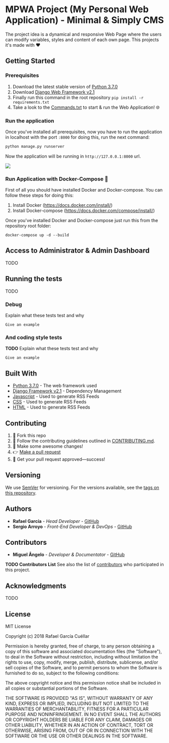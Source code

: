 # MPWA Project (My Personal Web Application) - Minimal & Simply CMS

The project idea is a dynamical and responsive Web Page where the users can modify variables, styles and content of each own page.
This projects it's made with ❤️  

## Getting Started

### Prerequisites

1. Download the latest stable version of [Python 3.7.0](https://www.python.org/downloads/)
2. Download [Django Web Framework v2.1](https://www.djangoproject.com/download/)
3. Finally run this command in the root repository ```pip install -r requirements.txt```
4. Take a look to the [Commands.txt](https://github.com/rafagarciac/MyWebApp/blob/master/Commands.txt) to start & run the Web Application! 🌐

### Run the application

Once you've installed all prerequisites, now you have to run the application in localhost with the port ```:8000``` for doing this, run the next command: 

```python
python manage.py runserver
```

Now the application will be running in ```http://127.0.0.1:8000``` url.

![](https://github.com/rafagarciac/MyWebApp/blob/develop/Design%20Screenshots/Demo.PNG)

### Run Application with Docker-Compose 🐋

First of all you should have installed Docker and Docker-compose. You can follow these steps for doing this:

1. Install Docker (https://docs.docker.com/install/)
2. Install Docker-compose (https://docs.docker.com/compose/install/)

Once you've installed Docker and Docker-compose just run this from the repository root folder:

```docker-compose up -d --build```

## Access to Administrator & Admin Dashboard

TODO

## Running the tests

TODO

### Debug

Explain what these tests test and why

```
Give an example
```

### And coding style tests

**TODO**
Explain what these tests test and why

```
Give an example
```

## Built With

* [Python 3.7.0](https://www.python.org/downloads/) - The web framework used
* [Django Framework v2.1](https://www.djangoproject.com/download/) - Dependency Management
* [Javascript](https://developer.mozilla.org/en/docs/Web/JavaScript) - Used to generate RSS Feeds
* [CSS](https://developer.mozilla.org/en-US/docs/Web/CSS) - Used to generate RSS Feeds
* [HTML](https://developer.mozilla.org/en-US/docs/Web/HTML) - Used to generate RSS Feeds

## Contributing

1. 🍴 Fork this repo
2. 👀️ Follow the contributing guidelines outlined in [CONTRIBUTING.md](CONTRIBUTING.md).
3. 🔧 Make some awesome changes!
4. 👉 [Make a pull request](https://github.com/rafagarciac/MyWebApp/pulls)
5. 🎉 Get your pull request approved—success!

## Versioning

We use [SemVer](http://semver.org/) for versioning. For the versions available, see the [tags on this repository](https://github.com/your/project/tags). 

## Authors

* **Rafael García** - *Head Developer* - [GitHub](https://github.com/rafagarciac)
* **Sergio Arroyo** - *Front-End Developer & DevOps* - [GitHub](https://github.com/sergioarroyop)

## Contributors

* **Miguel Ângelo** - *Developer & Documentator* - [GitHub](https://github.com/MADPT)

**TODO Contributors List**
See also the list of [contributors](https://github.com/your/project/contributors) who participated in this project.

## Acknowledgments

TODO

## License

MIT License

Copyright (c) 2018 Rafael García Cuéllar

Permission is hereby granted, free of charge, to any person obtaining a copy
of this software and associated documentation files (the "Software"), to deal
in the Software without restriction, including without limitation the rights
to use, copy, modify, merge, publish, distribute, sublicense, and/or sell
copies of the Software, and to permit persons to whom the Software is
furnished to do so, subject to the following conditions:

The above copyright notice and this permission notice shall be included in all
copies or substantial portions of the Software.

THE SOFTWARE IS PROVIDED "AS IS", WITHOUT WARRANTY OF ANY KIND, EXPRESS OR
IMPLIED, INCLUDING BUT NOT LIMITED TO THE WARRANTIES OF MERCHANTABILITY,
FITNESS FOR A PARTICULAR PURPOSE AND NONINFRINGEMENT. IN NO EVENT SHALL THE
AUTHORS OR COPYRIGHT HOLDERS BE LIABLE FOR ANY CLAIM, DAMAGES OR OTHER
LIABILITY, WHETHER IN AN ACTION OF CONTRACT, TORT OR OTHERWISE, ARISING FROM,
OUT OF OR IN CONNECTION WITH THE SOFTWARE OR THE USE OR OTHER DEALINGS IN THE
SOFTWARE.
